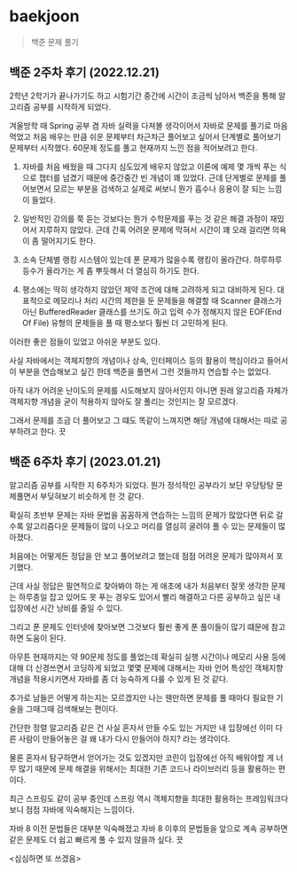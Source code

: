 # baekjoon
> 백준 문제 풀기

## 백준 2주차 후기 (2022.12.21)

2학년 2학기가 끝나가기도 하고 시험기간 중간에 시간이 조금씩 남아서 백준을 통해 알고리즘 공부를 시작하게 되었다.

겨울방학 때 Spring 공부 겸 자바 실력을 다져볼 생각이어서 자바로 문제를 풀기로 마음먹었고 처음 배우는 만큼 쉬운 문제부터 차근차근 풀어보고 싶어서 단계별로 풀어보기 문제부터 시작했다.
60문제 정도를 풀고 현재까지 느낀 점을 적어보려고 한다.

1. 자바를 처음 배웠을 때 그다지 심도있게 배우지 않았고 이론에 예제 몇 개씩 푸는 식으로 챕터를 넘겼기 때문에 중간중간 빈 개념이 꽤 있었다.
근데 단게별로 문제를 풀어보면서 모르는 부분을 검색하고 실제로 써보니 뭔가 흡수나 응용이 잘 되는 느낌이 들었다.

2. 일반적인 강의를 쭉 듣는 것보다는 뭔가 수학문제를 푸는 것 같은 해결 과정이 재밌어서 지루하지 않았다. 
근데 간혹 어려운 문제에 막혀서 시간이 꽤 오래 걸리면 의욕이 좀 떨어지기도 한다.

3. 소속 단체별 랭킹 시스템이 있는데 푼 문제가 많을수록 랭킹이 올라간다. 하루하루 등수가 올라가는 게 좀 뿌듯해서 더 열심히 하기도 한다.

4. 평소에는 딱히 생각하지 않았던 제약 조건에 대해 고려하게 되고 대비하게 된다. 
대표적으로 메모리나 처리 시간의 제한을 둔 문제들을 해결할 때 Scanner 클래스가 아닌 BufferedReader 클래스를 쓰기도 하고 입력 수가 정해지지 않은 EOF(End Of File) 유형의 문제들을 풀 때 평소보다 훨씬 더 고민하게 된다.

이러한 좋은 점들이 있었고 아쉬운 부분도 있다.

사실 자바에서는 객체지향의 개념이나 상속, 인터페이스 등의 활용이 핵심이라고 들어서 이 부분을 연습해보고 싶긴 한데 백준을 풀면서 그런 것들까지 연습할 수는 없었다.

아직 내가 어려운 난이도의 문제를 시도해보지 않아서인지 아니면 원래 알고리즘 자체가 객체지향 개념을 굳이 적용하지 않아도 잘 풀리는 것인지는 잘 모르겠다.

그래서 문제를 조금 더 풀어보고 그 떄도 똑같이 느껴지면 해당 개념에 대해서는 따로 공부하려고 한다. 끗



## 백준 6주차 후기 (2023.01.21)

알고리즘 공부를 시작한 지 6주차가 되었다. 뭔가 정석적인 공부라기 보단 우당탕탕 문제풀면서 부딪혀보기 비슷하게 한 것 같다. 

확실히 초반부 문제는 자바 문법을 꼼꼼하게 연습하는 느낌의 문제가 많았다면 뒤로 갈수록 알고리즘다운 문제들이 많이 나오고 머리를 열심히 굴려야 풀 수 있는 문제들이 많아졌다. 

처음에는 어떻게든 정답을 안 보고 풀어보려고 했는데 점점 어려운 문제가 많아져서 포기했다. 

근데 사실 정답은 필연적으로 찾아봐야 하는 게 애초에 내가 처음부터 잘못 생각한 문제는 하루종일 잡고 있어도 못 푸는 경우도 있어서 빨리 해결하고 다른 공부하고 싶은 내 입장에선 시간 낭비를 줄일 수 있다.

그리고 푼 문제도 인터넷에 찾아보면 그것보다 훨씬 좋게 푼 풀이들이 많기 떄문에 참고하면 도움이 된다.

아무튼 현재까지는 약 90문제 정도를 풀었는데 확실히 실행 시간이나 메모리 사용 등에 대해 더 신경쓰면서 코딩하게 되었고 몇몇 문제에 대해서는 자바 언어 특성인 객체지향 개념을 적용시키면서 자바를 좀 더 능숙하게 다룰 수 있게 된 것 같다.

추가로 남들은 어떻게 하는지는 모르겠지만 나는 웬만하면 문제를 풀 때마다 필요한 기술을 그때그때 검색해보는 편이다.

간단한 정렬 알고리즘 같은 건 사실 혼자서 만들 수도 있는 거지만 내 입장에선 이미 다른 사람이 만들어놓은 걸 왜 내가 다시 만들어야 하지? 라는 생각이다.

물론 혼자서 탐구하면서 얻어가는 것도 있겠지만 코린이 입장에선 아직 배워야할 게 너무 많기 때문에 문제 해결을 위해서는 최대한 기존 코드나 라이브러리 등을 활용하는 편이다.

최근 스프링도 같이 공부 중인데 스프링 역시 객체지향을 최대한 활용하는 프레임워크다보니 점점 자바에 익숙해지는 느낌이다.

자바 8 이전 문법들은 대부분 익숙해졌고 자바 8 이후의 문법들을 앞으로 계속 공부하면 같은 문제도 더 쉽고 빠르게 풀 수 있지 않을까 싶다. 끗

<심심하면 또 쓰겠음>
